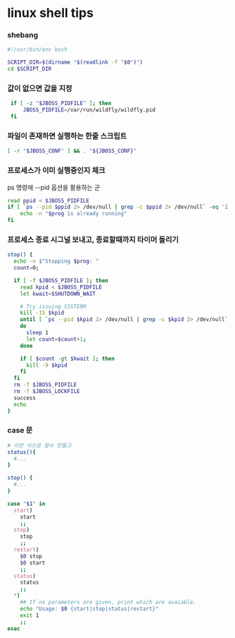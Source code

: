 # linux shell tips

### shebang

```bash
#!/usr/bin/env bash

SCRIPT_DIR=$(dirname "$(readlink -f "$0")")
cd $SCRIPT_DIR

```

### 값이 없으면 값을 지정

```bash
 if [ -z "$JBOSS_PIDFILE" ]; then
     JBOSS_PIDFILE=/var/run/wildfly/wildfly.pid
 fi
```

### 파일이 존재하면 실행하는 한줄 스크립트

```bash
[ -r "$JBOSS_CONF" ] && . "${JBOSS_CONF}"
```

### 프로세스가 이미 실행중인지 체크

ps 명령에 --pid 옵션을 활용하는 군

```bash
read ppid < $JBOSS_PIDFILE
if [ `ps --pid $ppid 2> /dev/null | grep -c $ppid 2> /dev/null` -eq '1' ]; then
    echo -n "$prog is already running"
fi
```

### 프로세스 종료 시그널 보내고, 종료할때까지 타이머 돌리기

```bash
stop() {
  echo -n $"Stopping $prog: "
  count=0;

  if [ -f $JBOSS_PIDFILE ]; then
    read kpid < $JBOSS_PIDFILE
    let kwait=$SHUTDOWN_WAIT

    # Try issuing SIGTERM
    kill -15 $kpid
    until [ `ps --pid $kpid 2> /dev/null | grep -c $kpid 2> /dev/null` -eq '0' ] || [ $count -gt $kwait ]
    do
      sleep 1
      let count=$count+1;
    done

    if [ $count -gt $kwait ]; then
      kill -9 $kpid
    fi
  fi
  rm -f $JBOSS_PIDFILE
  rm -f $JBOSS_LOCKFILE
  success
  echo
}

```

### case 문

```bash
# 이런 식으로 함수 만들고
status(){
  #...
}

stop() {
  #...
}

case "$1" in
  start)
    start
    ;;
  stop)
    stop
    ;;
  restart)
    $0 stop
    $0 start
    ;;
  status)
    status
    ;;
  *)
    ## If no parameters are given, print which are avaiable.
    echo "Usage: $0 {start|stop|status|restart}"
    exit 1
    ;;
esac
```

